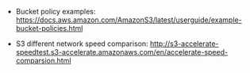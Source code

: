 - Bucket policy examples: https://docs.aws.amazon.com/AmazonS3/latest/userguide/example-bucket-policies.html

- S3 different network speed comparison: http://s3-accelerate-speedtest.s3-accelerate.amazonaws.com/en/accelerate-speed-comparsion.html